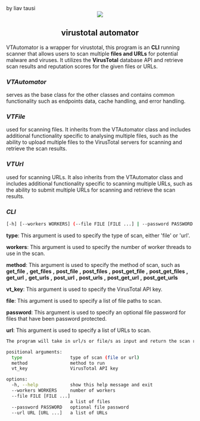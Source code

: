 <div align="left">by liav tausi</div>
<div align="center">
    <img src="https://user-images.githubusercontent.com/50721644/212086526-2fdd00bb-057d-44b5-afcf-9143c1dd78af.png">
    <h2 align="center">virustotal automator</h2>
</div>







VTAutomator is a wrapper for virustotal, this program is an **CLI** running scanner that allows users to scan multiple **files and URLs** for potential malware and viruses. It utilizes the **VirusTotal** database API and retrieve scan results and reputation scores for the given files or URLs.

### *VTAutomator* 
serves as the base class for the other classes and contains common functionality such as endpoints data, cache handling, and error handling.

### *VTFile*
used for scanning files. It inherits from the VTAutomator class and includes additional functionality specific to analysing multiple files, such as the ability to upload multiple files to the VirusTotal servers for scanning and retrieve the scan results.

### *VTUrl*
used for scanning URLs. It also inherits from the VTAutomator class and includes additional functionality specific to scanning multiple URLs, such as the ability to submit multiple URLs for scanning and retrieve the scan results.

### *CLI*
```bash
[-h] [--workers WORKERS] (--file FILE [FILE ...] | --password PASSWORD | --url URL [URL ...]) type method [vt_key]
```

**type**:  This argument is used to specify the type of scan, either 'file' or 'url'.

**workers**:  This argument is used to specify the number of worker threads to use in the scan.

**method**:  This argument is used to specify the method of scan, such as **get_file** **,** **get_files** **,** **post_file** **,**
**post_files** **,** **post_get_file** **,** **post_get_files** **,** **get_url** **,** **get_urls** **,** **post_url** **,** **post_urls** **,** **post_get_url** **,** **post_get_urls**

**vt_key**:  This argument is used to specify the VirusTotal API key.

**file**:  This argument is used to specify a list of file paths to scan.

**password**:  This argument is used to specify an optional file password for files that have been password protected.

**url**:  This argument is used to specify a list of URLs to scan.


```bash
The program will take in url/s or file/s as input and return the scan results from the VirusTotal database

positional arguments:
  type                  type of scan (file or url)
  method                method to run
  vt_key                VirusTotal API key

options:
  -h, --help            show this help message and exit
  --workers WORKERS     number of workers
  --file FILE [FILE ...]
                        a list of files
  --password PASSWORD   optional file password
  --url URL [URL ...]   a list of URLs
  ```



